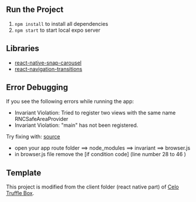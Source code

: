 ## Run the Project
1. `npm install` to install all dependencies  
2. `npm start` to start local expo server

## Libraries
* [react-native-snap-carousel](https://github.com/meliorence/react-native-snap-carousel)
* [react-navigation-transitions](https://github.com/plmok61/react-navigation-transitions)

## Error Debugging
If you see the following errors while running the app:
* Invariant Violation: Tried to register two views with the same name RNCSafeAreaProvider
* Invariant Violation: "main" has not been registered.  

Try fixing with: [source](https://stackoverflow.com/questions/64931250/invariant-violation-tried-to-register-two-views-with-the-same-name-rncsafeareap)
* open your app route folder ==> node_modules ==> invariant ==> browser.js
* in browser.js file remove the [if condition code] (line number 28 to 46 )


## Template
This project is modified from the client folder (react native part) of [Celo Truffle Box](https://github.com/critesjosh/celo-dappkit).